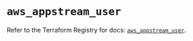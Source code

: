 # `aws_appstream_user`

Refer to the Terraform Registry for docs: [`aws_appstream_user`](https://registry.terraform.io/providers/hashicorp/aws/5.47.0/docs/resources/appstream_user).
